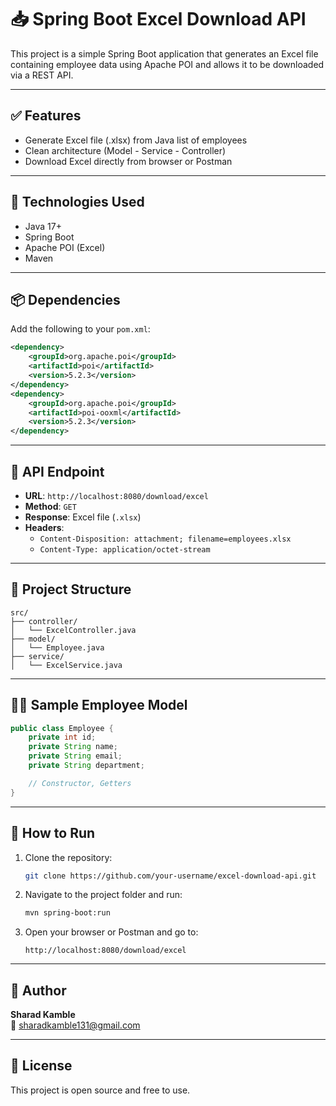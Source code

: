 
# 📥 Spring Boot Excel Download API

This project is a simple Spring Boot application that generates an Excel file containing employee data using Apache POI and allows it to be downloaded via a REST API.

---

## ✅ Features

- Generate Excel file (.xlsx) from Java list of employees
- Clean architecture (Model - Service - Controller)
- Download Excel directly from browser or Postman

---

## 🔧 Technologies Used

- Java 17+
- Spring Boot
- Apache POI (Excel)
- Maven

---

## 📦 Dependencies

Add the following to your `pom.xml`:

```xml
<dependency>
    <groupId>org.apache.poi</groupId>
    <artifactId>poi</artifactId>
    <version>5.2.3</version>
</dependency>
<dependency>
    <groupId>org.apache.poi</groupId>
    <artifactId>poi-ooxml</artifactId>
    <version>5.2.3</version>
</dependency>
```

---

## 🧾 API Endpoint

- **URL**: `http://localhost:8080/download/excel`
- **Method**: `GET`
- **Response**: Excel file (`.xlsx`)
- **Headers**:
  - `Content-Disposition: attachment; filename=employees.xlsx`
  - `Content-Type: application/octet-stream`

---

## 📁 Project Structure

```
src/
├── controller/
│   └── ExcelController.java
├── model/
│   └── Employee.java
├── service/
│   └── ExcelService.java
```

---

## 👨‍💼 Sample Employee Model

```java
public class Employee {
    private int id;
    private String name;
    private String email;
    private String department;

    // Constructor, Getters
}
```

---

## 🚀 How to Run

1. Clone the repository:
   ```bash
   git clone https://github.com/your-username/excel-download-api.git
   ```
2. Navigate to the project folder and run:
   ```bash
   mvn spring-boot:run
   ```
3. Open your browser or Postman and go to:
   ```
   http://localhost:8080/download/excel
   ```

---

## 📌 Author

**Sharad Kamble**  
📧 sharadkamble131@gmail.com

---

## 📝 License

This project is open source and free to use.

